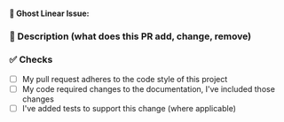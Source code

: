 <!-- Let's keep this simple with a basic outline for the PR -->
<!-- If this template isn't applicable just delete the content and write something helpful -->
<!-- If this pull request closes an issue, please mention the issue number below -->

#### 👻 Ghost Linear Issue:                             <!-- Issue # here -->

### 📑 Description (what does this PR add, change, remove)
<!-- Add a brief description of the pr -->

### ✅ Checks
<!-- Make sure your pr passes the CI checks and do check the following fields as needed - -->
- [ ] My pull request adheres to the code style of this project
- [ ] My code required changes to the documentation, I've included those changes
- [ ] I've added tests to support this change (where applicable)

<!-- Any screenshots or output which might help clarify what this PR is doing -->
